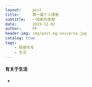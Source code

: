 ```yaml
---
layout:     post
title:      第一篇个人博客
subtitle:   一段新的旅程
date:       2019-12-02
author:     PF
header-img: img/post-bg-universe.jpg
catalog: true
tags:
    - 随便写写
    - 生活
---
```


#### 有关于生活
- 


